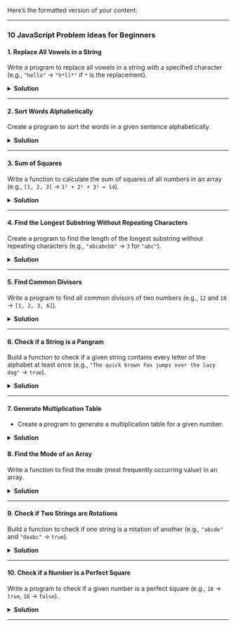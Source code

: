 Here’s the formatted version of your content:

---

### 10 JavaScript Problem Ideas for Beginners

#### 1. Replace All Vowels in a String

Write a program to replace all vowels in a string with a specified character (e.g., `"hello"` → `"h*ll*"` if `*` is the replacement).

<details>
<summary><strong>Solution</strong></summary>

```js
function allVowels(str) {
  const vowels = "aeiouAEIOU";
  let newWord = "";
  for (let char of str) {
    if (vowels.includes(char)) {
      newWord += "*";
    } else {
      newWord += char;
    }
  }
  return newWord;
}
console.log(allVowels("hello"));
```

```js
const allVowelsReplace = (str) => {
  let vowels = "aeiouAEIOU";
  return str
    .split("")
    .map((char) => (vowels.includes(char) ? "*" : char))
    .join("");
};
console.log(allVowelsReplace("naga"));
```

```js
const allVowelsReplace1 = (str) => {
  return str.replace(/[aeiouAEIOU]/g, "*");
};
console.log(allVowelsReplace1("kumar"));
```

</details>

---

#### 2. Sort Words Alphabetically

Create a program to sort the words in a given sentence alphabetically.

<details>
<summary><strong>Solution</strong></summary>

```js
const alphabeticallySort = (str) => {
  return str
    .toLowerCase()
    .split(" ")
    .sort((a, b) => a.localeCompare(b))
    .join(" ");
};
console.log(alphabeticallySort("The quick brown fox jumps over the lazy dog"));
```

</details>

---

#### 3. Sum of Squares

Write a function to calculate the sum of squares of all numbers in an array (e.g., `[1, 2, 3]` → `1² + 2² + 3² = 14`).

<details>
<summary><strong>Solution</strong></summary>

```js
const sumOfSquares = (arr) => {
  return arr.reduce((sum, num) => sum + num ** 2, 0);
};
console.log(sumOfSquares([1, 2, 3]));
```

</details>

---

#### 4. Find the Longest Substring Without Repeating Characters

Create a program to find the length of the longest substring without repeating characters (e.g., `"abcabcbb"` → `3` for `"abc"`).

<details>
<summary><strong>Solution</strong></summary>

```js
const longestSubstrWithoutRepeat = (str) => {
  let longest = "";
  let current = "";
  for (let char of str) {
    if (current.includes(char)) {
      current = current.slice(current.indexOf(char) + 1);
    }
    current += char;
    if (current.length > longest.length) {
      longest = current;
    }
  }
  return longest.length;
};
console.log(longestSubstrWithoutRepeat("abcabcbb")); // Output: 3
```

</details>

---

#### 5. Find Common Divisors

Write a program to find all common divisors of two numbers (e.g., `12` and `18` → `[1, 2, 3, 6]`).

<details>
<summary><strong>Solution</strong></summary>

```js
const commonDivisorsOfTwoNumbers = (num1, num2) => {
  let divisors = [];
  let limit = Math.min(num1, num2);
  for (let i = 1; i <= limit; i++) {
    if (num1 % i === 0 && num2 % i === 0) {
      divisors.push(i);
    }
  }
  return divisors;
};
console.log(commonDivisorsOfTwoNumbers(12, 18));
```

</details>

---

#### 6. Check if a String is a Pangram

Build a function to check if a given string contains every letter of the alphabet at least once (e.g., `"The quick brown fox jumps over the lazy dog"` → `true`).

<details>
<summary><strong>Solution</strong></summary>

```js
const containsTheAlphabet = (str) => {
  let alphabets = "abcdefghijklmnopqrstuvwxyz";
  let formattedStr = str.toLowerCase().replace(/\s/g, "");
  return [...alphabets].every((char) => formattedStr.includes(char));
};
console.log(containsTheAlphabet("The quick brown fox jumps over the lazy dog")); // true
console.log(containsTheAlphabet("nagakumar")); // false
```

</details>

---

#### 7. **Generate Multiplication Table**

- Create a program to generate a multiplication table for a given number.

<details>
<summary><strong>Solution</strong></summary>

```javascript
const multiplicationTable = (num) => {
  for (let i = 1; i <= 10; i++) {
    console.log(`${num} * ${i} = ${num * i}`);
  }
};

multiplicationTable(10);
```

## </details>

#### 8. Find the Mode of an Array

Write a function to find the mode (most frequently occurring value) in an array.

<details>
<summary><strong>Solution</strong></summary>

```js
const mostFrequentlyOccurringValue = (arr) => {
  let frequency = {};
  let maxFrequency = 0;
  let mode = null;

  for (let num of arr) {
    frequency[num] = (frequency[num] || 0) + 1;
    if (frequency[num] > maxFrequency) {
      maxFrequency = frequency[num];
      mode = num;
    }
  }
  return mode;
};
console.log(mostFrequentlyOccurringValue([1, 2, 3, 4, 4, 4, 3, 2, 1]));
```

</details>

---

#### 9. Check if Two Strings are Rotations

Build a function to check if one string is a rotation of another (e.g., `"abcde"` and `"deabc"` → `true`).

<details>
<summary><strong>Solution</strong></summary>

```js
const checkToString = (str1, str2) => {
  if (str1.length !== str2.length) {
    return false;
  }
  return (str1 + str1).includes(str2);
};
console.log(checkToString("abcde", "deabc")); // true
```

</details>

---

#### 10. Check if a Number is a Perfect Square

Write a program to check if a given number is a perfect square (e.g., `16` → `true`, `18` → `false`).

<details>
<summary> <strong>Solution<strong> </summary>

```js
const perfectSquare = (num) => {
  let value = Math.sqrt(num);
  return Number.isInteger(value);
};
console.log(perfectSquare(16)); // true
console.log(perfectSquare(18)); // false
```

</details>

---
